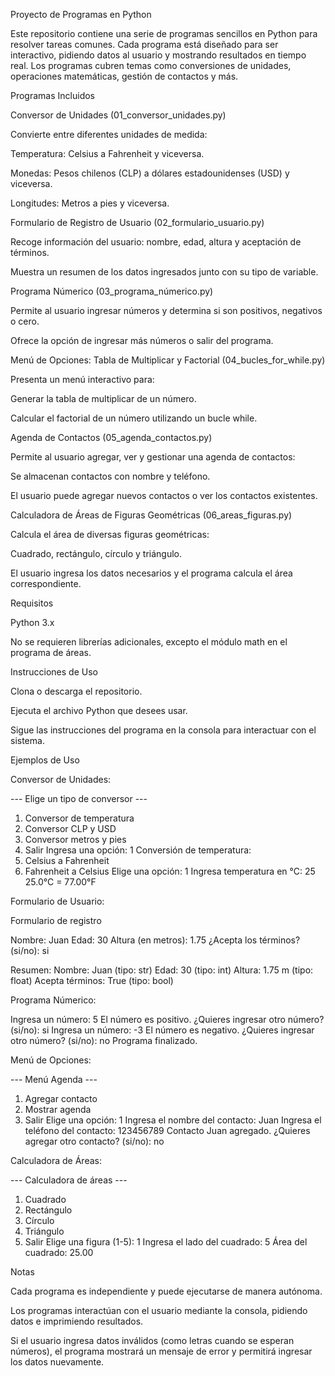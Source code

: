 Proyecto de Programas en Python

Este repositorio contiene una serie de programas sencillos en Python para resolver tareas comunes. Cada programa está diseñado para ser interactivo, pidiendo datos al usuario y mostrando resultados en tiempo real. Los programas cubren temas como conversiones de unidades, operaciones matemáticas, gestión de contactos y más.

Programas Incluidos

Conversor de Unidades (01_conversor_unidades.py)

Convierte entre diferentes unidades de medida:

Temperatura: Celsius a Fahrenheit y viceversa.

Monedas: Pesos chilenos (CLP) a dólares estadounidenses (USD) y viceversa.

Longitudes: Metros a pies y viceversa.

Formulario de Registro de Usuario (02_formulario_usuario.py)

Recoge información del usuario: nombre, edad, altura y aceptación de términos.

Muestra un resumen de los datos ingresados junto con su tipo de variable.

Programa Númerico (03_programa_númerico.py)

Permite al usuario ingresar números y determina si son positivos, negativos o cero.

Ofrece la opción de ingresar más números o salir del programa.

Menú de Opciones: Tabla de Multiplicar y Factorial (04_bucles_for_while.py)

Presenta un menú interactivo para:

Generar la tabla de multiplicar de un número.

Calcular el factorial de un número utilizando un bucle while.

Agenda de Contactos (05_agenda_contactos.py)

Permite al usuario agregar, ver y gestionar una agenda de contactos:

Se almacenan contactos con nombre y teléfono.

El usuario puede agregar nuevos contactos o ver los contactos existentes.

Calculadora de Áreas de Figuras Geométricas (06_areas_figuras.py)

Calcula el área de diversas figuras geométricas:

Cuadrado, rectángulo, círculo y triángulo.

El usuario ingresa los datos necesarios y el programa calcula el área correspondiente.

Requisitos

Python 3.x

No se requieren librerías adicionales, excepto el módulo math en el programa de áreas.

Instrucciones de Uso

Clona o descarga el repositorio.

Ejecuta el archivo Python que desees usar.

Sigue las instrucciones del programa en la consola para interactuar con el sistema.

Ejemplos de Uso

Conversor de Unidades:

--- Elige un tipo de conversor ---
1. Conversor de temperatura
2. Conversor CLP y USD
3. Conversor metros y pies
4. Salir
Ingresa una opción: 1
Conversión de temperatura:
1. Celsius a Fahrenheit
2. Fahrenheit a Celsius
Elige una opción: 1
Ingresa temperatura en °C: 25
25.0°C = 77.00°F


Formulario de Usuario:

Formulario de registro

Nombre: Juan
Edad: 30
Altura (en metros): 1.75
¿Acepta los términos? (si/no): si

Resumen:
Nombre: Juan (tipo: str)
Edad: 30 (tipo: int)
Altura: 1.75 m (tipo: float)
Acepta términos: True (tipo: bool)


Programa Númerico:

Ingresa un número: 5
El número es positivo.
¿Quieres ingresar otro número? (si/no): si
Ingresa un número: -3
El número es negativo.
¿Quieres ingresar otro número? (si/no): no
Programa finalizado.


Menú de Opciones:

--- Menú Agenda ---
1. Agregar contacto
2. Mostrar agenda
3. Salir
Elige una opción: 1
Ingresa el nombre del contacto: Juan
Ingresa el teléfono del contacto: 123456789
Contacto Juan agregado.
¿Quieres agregar otro contacto? (si/no): no


Calculadora de Áreas:

--- Calculadora de áreas ---
1. Cuadrado
2. Rectángulo
3. Círculo
4. Triángulo
5. Salir
Elige una figura (1-5): 1
Ingresa el lado del cuadrado: 5
Área del cuadrado: 25.00

Notas

Cada programa es independiente y puede ejecutarse de manera autónoma.

Los programas interactúan con el usuario mediante la consola, pidiendo datos e imprimiendo resultados.

Si el usuario ingresa datos inválidos (como letras cuando se esperan números), el programa mostrará un mensaje de error y permitirá ingresar los datos nuevamente.
